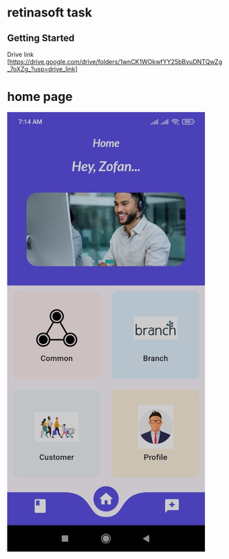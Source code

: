 # retinasoft task



## Getting Started


Drive link [https://drive.google.com/drive/folders/1wnCK1WOkwfYY25bBvuDNTQwZg_7oXZg_?usp=drive_link]



# home page
<img src="https://github.com/nazmullhossain/retinasoft/blob/main/images/home.jpg">

